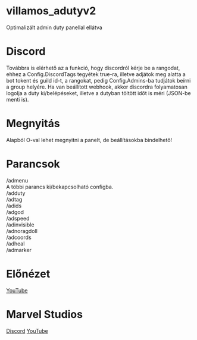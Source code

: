 # villamos_adutyv2
Optimalizált admin duty panellal ellátva
# Discord
Továbbra is elérhető az a funkció, hogy discordról kérje be a rangodat, ehhez a Config.DiscordTags tegyétek true-ra, illetve adjátok meg alatta a bot tokent és guild id-t, a rangokat, pedig Config.Admins-ba tudjátok beírni a group helyére.
Ha van beállított webhook, akkor discordra folyamatosan logolja a duty ki/belépéseket, illetve a dutyban töltött időt is méri (JSON-be menti is).
# Megnyitás
Alapból O-val lehet megnyitni a panelt, de beállításokba bindelhető!
# Parancsok
/admenu<br/>
A többi parancs ki/bekapcsolható configba.<br/>
/adduty<br/>
/adtag<br/>
/adids<br/>
/adgod<br/>
/adspeed<br/>
/adinvisible<br/>
/adnoragdoll<br/>
/adcoords<br/>
/adheal<br/>
/admarker<br/>
# Előnézet
[YouTube](https://youtu.be/nnhGEO0Rd60)
# Marvel Studios
[Discord](https://discord.gg/esnawXn5q5)
[YouTube](https://www.youtube.com/channel/UCEluDSZ6Y4fBB8OkKzcVx8A)

